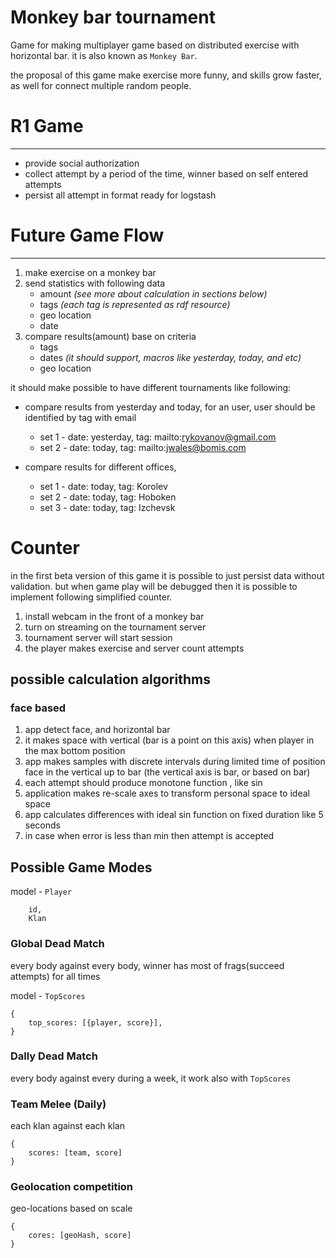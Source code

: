 Monkey bar tournament
=========================
Game for making multiplayer game based
on distributed exercise with horizontal bar. it is also known as `Monkey Bar`.

the proposal of this game make exercise more funny,
and skills grow faster, as well for connect multiple random people.

# R1 Game
----------------
* provide social authorization
* collect attempt by a period of the time, winner based on self entered attempts
* persist all attempt in format ready for logstash 


# Future Game Flow
---------------

1. make exercise on a monkey bar
1. send statistics with following data
    * amount
    _(see more about calculation in sections below)_
    * tags
    _(each tag is represented as rdf resource)_
    * geo location
    * date
1. compare results(amount) base on criteria
    * tags
    * dates _(it should support, macros like yesterday, today, and etc)_
    * geo location

it should make possible to have different tournaments like following:

* compare results from yesterday and today, for an user, user should be identified by tag with email
    * set 1 - date: yesterday, tag: mailto:rykovanov@gmail.com
    * set 2 - date: today, tag: mailto:jwales@bomis.com

* compare results for different offices,
    * set 1 - date: today, tag: Korolev
    * set 2 - date: today, tag: Hoboken
    * set 3 - date: today, tag: Izchevsk

# Counter

in the first beta version of this game it is possible to just persist data without validation.
but when game play will be debugged then it is possible to implement following simplified counter.

1. install webcam in the front of a monkey bar
1. turn on streaming on the tournament server
1. tournament server will start session
1. the player makes exercise and server count attempts

## possible calculation algorithms

### face based

1. app detect face, and horizontal bar
1. it makes space with vertical (bar is a point on this axis) when player in the max bottom position
1. app makes samples with discrete intervals during limited time of position face in the vertical up to bar (the vertical axis is bar, or based on bar)
1. each attempt should produce monotone function , like sin
1. application makes re-scale axes to transform personal space to ideal space
1. app calculates differences with ideal sin function on fixed duration like 5 seconds
1. in case when error is less than min then attempt is accepted

## Possible Game Modes

model - `Player`

```
    id,
    Klan
```

### Global Dead Match
every body against every body, winner has most of frags(succeed attempts) for all times

model - `TopScores`
```
{
    top_scores: [{player, score}],
}
```

### Dally Dead Match

every body against every during a week, it work also  with `TopScores`


### Team Melee (Daily)
each klan against each klan

```
{
    scores: [team, score]
}
```

### Geolocation competition
geo-locations based on scale

```
{
    cores: [geoHash, score]
}
```